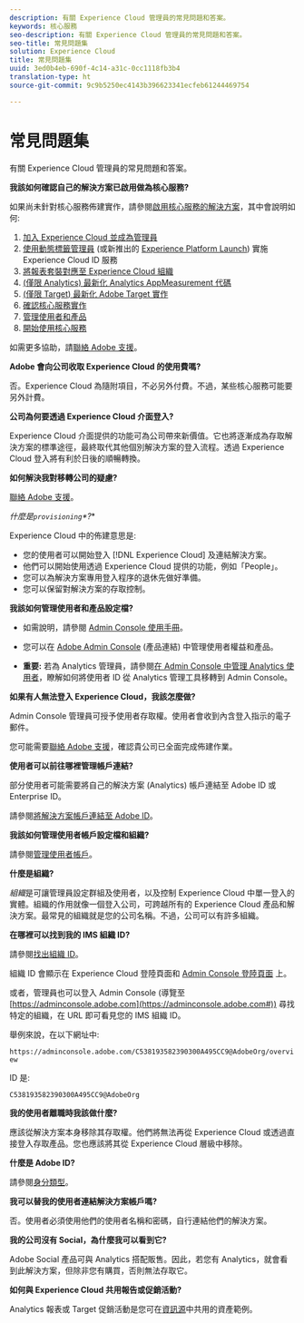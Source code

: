 ```yaml
---
description: 有關 Experience Cloud 管理員的常見問題和答案。
keywords: 核心服務
seo-description: 有關 Experience Cloud 管理員的常見問題和答案。
seo-title: 常見問題集
solution: Experience Cloud
title: 常見問題集
uuid: 3ed0b4eb-690f-4c14-a31c-0cc1118fb3b4
translation-type: ht
source-git-commit: 9c9b5250ec4143b396623341ecfeb61244469754

---
```



# 常見問題集

有關 Experience Cloud 管理員的常見問題和答案。

**我該如何確認自己的解決方案已啟用做為核心服務?**

如果尚未針對核心服務佈建實作，請參閱[啟用核心服務的解決方案](../core-services/core-services.md#concept_07ED1D5C64234E77976E6D572E78FB9C)，其中會說明如何:


1. [加入 Experience Cloud 並成為管理員](../core-services/core-services.md#section_2423F0BD3DF642658103310EE5EA6154)
1. [使用動態標籤管理員](../core-services/core-services.md#section_3C9F6DF37C654D939625BB4D485E4354) (或新推出的 [Experience Platform Launch](https://marketing.adobe.com/resources/help/zh_TW/experience-cloud/launch/)) 實施 Experience Cloud ID 服務
1. [將報表套裝對應至 Experience Cloud 組織](../core-services/core-services.md#concept_apg_zq2_rw)
1. [(僅限 Analytics) 最新化 Analytics AppMeasurement 代碼](../core-services/core-services.md#section_1798D9D0F05C47E29816AC4EEB9A0913)
1. [(僅限 Target) 最新化 Adobe Target 實作](../core-services/core-services.md#section_C2F4493C7A36406DAE2266B429A4BD24)
1. [確認核心服務實作](../core-services/core-services.md#section_E641782A0F4F44AF8C9C91216BE330D5)
1. [管理使用者和產品](../core-services/core-services.md#section_B6E95F4E0E12483CB9DA99CBC0C5A4AF)
1. [開始使用核心服務](../core-services/core-services.md#section_960C06093623462E8EA247B3E97274A1)




如需更多協助，請[聯絡 Adobe 支援](/content/help/tw/zh-Hant/marketing-cloud/contact-support.html)。

**Adobe 會向公司收取 Experience Cloud 的使用費嗎?**

否。Experience Cloud 為隨附項目，不必另外付費。不過，某些核心服務可能要另外計費。

**公司為何要透過 Experience Cloud 介面登入?**

Experience Cloud 介面提供的功能可為公司帶來新價值。它也將逐漸成為存取解決方案的標準途徑，最終取代其他個別解決方案的登入流程。透過 Experience Cloud 登入將有利於日後的順暢轉換。

**如何解決我對移轉公司的疑慮?**

[聯絡 Adobe 支援](/content/help/tw/zh-Hant/marketing-cloud/contact-support.html)。

**什麼是*`provisioning`*?**

Experience Cloud 中的佈建意思是:

* 您的使用者可以開始登入 [!DNL Experience Cloud] 及連結解決方案。
* 他們可以開始使用透過 Experience Cloud 提供的功能，例如「People」。
* 您可以為解決方案專用登入程序的退休先做好準備。
* 您可以保留對解決方案的存取控制。

**我該如何管理使用者和產品設定檔?**

* 如需說明，請參閱 [Admin Console 使用手冊](/content/help/tw/zh-Hant/enterprise/administering/user-guide.html)。

* 您可以在 [Adobe Admin Console](https://adminconsole.adobe.com/enterprise) (產品連結) 中管理使用者權益和產品。

* **重要:** 若為 Analytics 管理員，請參閱[在 Admin Console 中管理 Analytics 使用者](https://marketing.adobe.com/resources/help/zh_TW/experience-cloud/admin-console/analytics-migration/)，瞭解如何將使用者 ID 從 Analytics 管理工具移轉到 Admin Console。

**如果有人無法登入 Experience Cloud，我該怎麼做?**

Admin Console 管理員可授予使用者存取權。使用者會收到內含登入指示的電子郵件。

您可能需要[聯絡 Adobe 支援](/content/help/tw/zh-Hant/marketing-cloud/contact-support.html)，確認貴公司已全面完成佈建作業。

**使用者可以前往哪裡管理帳戶連結?**

部分使用者可能需要將自己的解決方案 (Analytics) 帳戶連結至 Adobe ID 或 Enterprise ID。

請參閱[將解決方案帳戶連結至 Adobe ID](../admin-getting-started/organizations.md#task_FD389E78640848919E247AC5E95B8369)。

**我該如何管理使用者帳戶設定檔和組織?**

請參閱[管理使用者帳戶](../admin-getting-started/organizations.md#topic_C31CB834F109465A82ED57FF0563B3F1)。

**什麼是組織?**

*組織*是可讓管理員設定群組及使用者，以及控制 Experience Cloud 中單一登入的實體。組織的作用就像一個登入公司，可跨越所有的 Experience Cloud 產品和解決方案。最常見的組織就是您的公司名稱。不過，公司可以有許多組織。

**在哪裡可以找到我的 IMS 組織 ID?**

請參閱[找出組織 ID](organizations.md)。

組織 ID 會顯示在 Experience Cloud 登陸頁面和 [Admin Console 登陸頁面](https://adminconsole.adobe.com) 上。

或者，管理員也可以登入 Admin Console (導覽至 [https://adminconsole.adobe.com](https://adminconsole.adobe.com#)) 尋找特定的組織，在 URL 即可看見您的 IMS 組織 ID。

舉例來說，在以下網址中:

`https://adminconsole.adobe.com/C538193582390300A495CC9@AdobeOrg/overview`

ID 是:

`C538193582390300A495CC9@AdobeOrg`

**我的使用者離職時我該做什麼?**

應該從解決方案本身移除其存取權。他們將無法再從 Experience Cloud 或透過直接登入存取產品。您也應該將其從 Experience Cloud 層級中移除。

**什麼是 Adobe ID?**

請參閱[身分類型](/content/help/tw/zh-Hant/enterprise/help/identity.html)。

**我可以替我的使用者連結解決方案帳戶嗎?**

否。使用者必須使用他們的使用者名稱和密碼，自行連結他們的解決方案。

**我的公司沒有 Social，為什麼我可以看到它?**

Adobe Social 產品可與 Analytics 搭配販售。因此，若您有 Analytics，就會看到此解決方案，但除非您有購買，否則無法存取它。

**如何與 Experience Cloud 共用報告或促銷活動?**

Analytics 報表或 Target 促銷活動是您可在[資訊源](../feed.md#concept_9256B8768A294009A777282DD8719213)中共用的資產範例。
